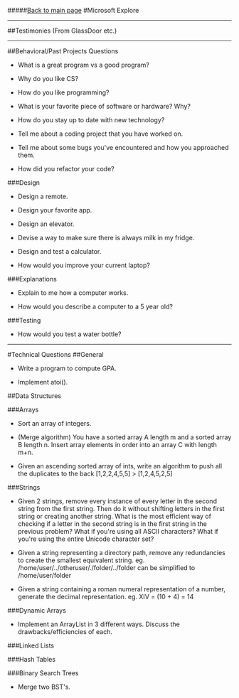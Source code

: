 #####[Back to main page](README.md)
#Microsoft Explore

-----------
##Testimonies (From GlassDoor etc.)

----------------
##Behavioral/Past Projects Questions
- What is a great program vs a good program?

- Why do you like CS?

- How do you like programming?

- What is your favorite piece of software or hardware? Why?

- How do you stay up to date with new technology?

- Tell me about a coding project that you have worked on.

- Tell me about some bugs you've encountered and how you approached them.

- How did you refactor your code?

###Design
- Design a remote.

- Design your favorite app.

- Design an elevator.

- Devise a way to make sure there is always milk in my fridge.

- Design and test a calculator.

- How would you improve your current laptop?

###Explanations
- Explain to me how a computer works.

- How would you describe a computer to a 5 year old?

###Testing
- How would you test a water bottle?

------------
#Technical Questions
##General
- Write a program to compute GPA.

- Implement atoi().
	

##Data Structures

###Arrays
- Sort an array of integers.

- (Merge algorithm) You have a sorted array A length m and a sorted array B length n. Insert array elements in order into an array C with length m+n. 

- Given an ascending sorted array of ints, write an algorithm to push all the duplicates to the back [1,2,2,4,5,5] > [1,2,4,5,2,5]

###Strings
- Given 2 strings, remove every instance of every letter in the second string from the first string. Then do it without shifting letters in the first string or creating another string. What is the most efficient way of checking if a letter in the second string is in the first string in the previous problem? What if you're using all ASCII characters? What if you're using the entire Unicode character set?

- Given a string representing a directory path, remove any redundancies to create the smallest equivalent string.  eg. /home/user/../otheruser/./folder/../folder can be simplified to /home/user/folder

- Given a string containing a roman numeral representation of a number, generate the decimal representation.  eg. XIV = (10 + 4) = 14

###Dynamic Arrays
- Implement an ArrayList in 3 different ways. Discuss the drawbacks/efficiencies of each.

###Linked Lists

###Hash Tables

###Binary Search Trees
- Merge two BST's.

